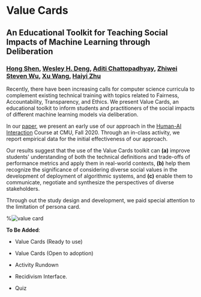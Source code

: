 # Value Cards

## An Educational Toolkit for Teaching Social Impacts of Machine Learning through Deliberation

### [Hong Shen](https://www.andrew.cmu.edu/user//hongs/), [Wesley H. Deng](https://www.wesleydeng.com/), [Aditi Chattopadhyay](https://www.linkedin.com/in/aditi-chattopadhyay/), [Zhiwei Steven Wu](https://zstevenwu.com/), [Xu Wang](http://www.cs.cmu.edu/~xuwang/), [Haiyi Zhu](https://haiyizhu.com/)


Recently, there have been increasing calls for computer science curricula to complement existing technical training with topics related to Fairness, Accountability, Transparency, and Ethics. We present Value Cards, an educational toolkit to inform students and practitioners of the social impacts of different machine learning models via deliberation. 

In our [paper](https://arxiv.org/abs/2010.11411), we present an early use of our approach in the [Human-AI Interaction](https://haiicmu.github.io/) Course at CMU, Fall 2020. Through an in-class activity, we report empirical data for the initial effectiveness of our approach. 

Our results suggest that the use of the Value Cards toolkit can **(a)** improve students' understanding of both the technical definitions and trade-offs of performance metrics and apply them in real-world contexts, **(b)** help them recognize the significance of considering diverse social values in the development of deployment of algorithmic systems, and **(c)** enable them to communicate, negotiate and synthesize the perspectives of diverse stakeholders.

Through out the study design and development, we paid special attention to the limitation of persona card.

%![value card](https://github.com/WesDeng/ValueCards/blob/main/Cards.jpg)

**To Be Added**:

- Value Cards (Ready to use)

- Value Cards (Open to adoption)

- Activity Rundown

- Recidivism Interface.

- Quiz
